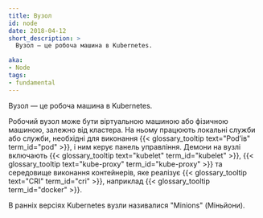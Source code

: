 ```yaml
---
title: Вузол
id: node
date: 2018-04-12
short_description: >
  Вузол — це робоча машина в Kubernetes.

aka:
- Node
tags:
- fundamental
---
```


Вузол — це робоча машина в Kubernetes.

<!--more-->

Робочий вузол може бути віртуальною машиною або фізичною машиною, залежно від кластера. На ньому працюють локальні служби або служби, необхідні для виконання {{< glossary_tooltip text="Podʼів" term_id="pod" >}}, і ним керує панель управління. Демони на вузлі включають {{< glossary_tooltip text="kubelet" term_id="kubelet" >}}, {{< glossary_tooltip text="kube-proxy" term_id="kube-proxy" >}} та середовище виконання контейнерів, яке реалізує {{< glossary_tooltip text="CRI" term_id="cri" >}}, наприклад {{< glossary_tooltip term_id="docker" >}}.

В ранніх версіях Kubernetes вузли називалися "Minions" (Міньйони).
